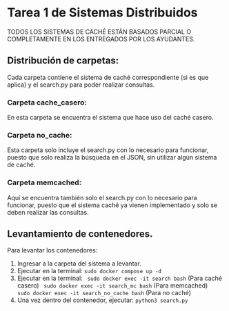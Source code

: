 # Tarea 1 de Sistemas Distribuidos

TODOS LOS SISTEMAS DE CACHÉ ESTÁN BASADOS PARCIAL O COMPLETAMENTE EN LOS ENTREGADOS POR LOS AYUDANTES.

## Distribución de carpetas:
Cada carpeta contiene el sistema de caché correspondiente (si es que aplica) y el search.py para poder realizar consultas.
### Carpeta cache_casero: 
En esta carpeta se encuentra el sistema que hace uso del caché casero.
### Carpeta no_cache: 
Esta carpeta solo incluye el search.py con lo necesario para funcionar, puesto que solo realiza la búsqueda en el JSON, sin utilizar algún sistema de caché.
### Carpeta memcached:
Aquí se encuentra también solo el search.py con lo necesario para funcionar, puesto que el sistema caché ya vienen implementado y solo se deben realizar las consultas.

## Levantamiento de contenedores.
Para levantar los contenedores:
1. Ingresar a la carpeta del sistema a levantar.
2. Ejecutar en la terminal: ``` sudo docker compose up -d ```
3. Ejecutar en la terminal: 
``` sudo docker exec -it search bash``` (Para caché casero)
``` sudo docker exec -it search_mc bash``` (Para memcached)
``` sudo docker exec -it search_no_cache bash``` (Para no caché)
4. Una vez dentro del contenedor, ejecutar: ``` python3 search.py ``` 
